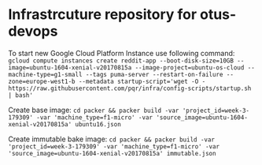 Infrastrcuture repository for otus-devops
=========================================

To start new Google Cloud Platform Instance use following command:
`gcloud compute instances create reddit-app --boot-disk-size=10GB --image=ubuntu-1604-xenial-v20170815a --image-project=ubuntu-os-cloud --machine-type=g1-small --tags puma-server --restart-on-failure --zone=europe-west1-b --metadata startup-script='wget -O - https://raw.githubusercontent.com/pqr/infra/config-scripts/startup.sh | bash'`


Create base image:
`cd packer && packer build -var 'project_id=week-3-179309' -var 'machine_type=f1-micro' -var 'source_image=ubuntu-1604-xenial-v20170815a' ubuntu16.json`


Create immutable bake image:
`cd packer && packer build -var 'project_id=week-3-179309' -var 'machine_type=f1-micro' -var 'source_image=ubuntu-1604-xenial-v20170815a' immutable.json`